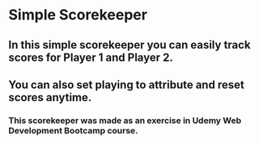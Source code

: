 # Simple Scorekeeper

## In this simple scorekeeper you can easily track scores for Player 1 and Player 2.

## You can also set playing to attribute and reset scores anytime.

### This scorekeeper was made as an exercise in Udemy Web Development Bootcamp course. 
